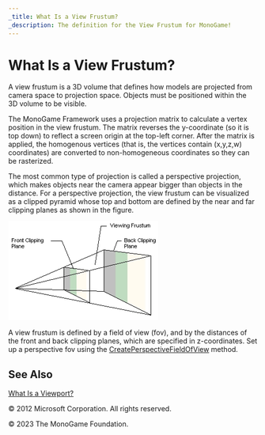 ```yaml
---
_title: What Is a View Frustum?
_description: The definition for the View Frustum for MonoGame!
---
```


# What Is a View Frustum?

A view frustum is a 3D volume that defines how models are projected from camera space to projection space. Objects must be positioned within the 3D volume to be visible.

The MonoGame Framework uses a projection matrix to calculate a vertex position in the view frustum. The matrix reverses the y-coordinate (so it is top down) to reflect a screen origin at the top-left corner. After the matrix is applied, the homogenous vertices (that is, the vertices contain (x,y,z,w) coordinates) are converted to non-homogeneous coordinates so they can be rasterized.

The most common type of projection is called a perspective projection, which makes objects near the camera appear bigger than objects in the distance. For a perspective projection, the view frustum can be visualized as a clipped pyramid whose top and bottom are defined by the near and far clipping planes as shown in the figure.

![A diagram visualisation of the View Frustrum](images/frustum.jpg)

A view frustum is defined by a field of view (fov), and by the distances of the front and back clipping planes, which are specified in z-coordinates. Set up a perspective fov using the [CreatePerspectiveFieldOfView](/api/Microsoft.Xna.Framework.Matrix.html#Microsoft_Xna_Framework_Matrix_CreatePerspectiveFieldOfView_System_Single_System_Single_System_Single_System_Single_) method.

## See Also

[What Is a Viewport?](WhatIs_Viewport.md)  

© 2012 Microsoft Corporation. All rights reserved.  

© 2023 The MonoGame Foundation.
